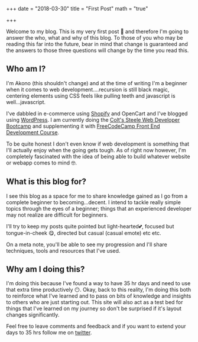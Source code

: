 +++
date = "2018-03-30"
title = "First Post"
math = "true"

+++

Welcome to my blog. This is my very first post 🙌 and therefore I'm going to answer the who, what and why of this blog. To those of you who may be reading this far into the future, bear in mind that change is guaranteed and the answers to those three questions will change by the time you read this.

## Who am I?
I'm Akono (this shouldn't change) and at the time of writing I'm a beginner when it comes to web development....recursion is still black magic, centering elements using CSS feels like pulling teeth and javascript is well...javascript.

I've dabbled in e-commerce using [Shopify](https://www.artisanbeards.com) and OpenCart and I've blogged using [WordPress](https://www.ctboom.io). I am currently doing the [Colt's Steele Web Developer Bootcamp](https://www.udemy.com/the-web-developer-bootcamp/learn/v4/) and supplementing it with [FreeCodeCamp Front End Development Course](https://www.freecodecamp.org/challenges/concatenating-strings-with-plus-operator).

To be quite honest I don't even know if web development is something that I'll actually enjoy when the going gets tough. As of right now however, I'm completely fascinated with the idea of being able to build whatever website or webapp comes to mind 🤓.

## What is this blog for?
I see this blog as a space for me to share knowledge gained as I go from a complete beginner to becoming...decent. I intend to tackle really simple topics through the eyes of a beginner; things that an experienced developer may not realize are difficult for beginners.

I'll try to keep my posts quite pointed but light-hearted💕, focused but tongue-in-cheek 😋, directed but casual (casual emote) etc etc.

On a meta note, you'll be able to see my progression and I'll share techniques, tools and resources that I've used.

## Why am I doing this?
I'm doing this because I've found a way to have 35 hr days and need to use that extra time productively 😶. Okay, back to this reality, I'm doing this both to reinforce what I've learned and to pass on bits of knowledge and insights to others who are just starting out. This site will also act as a test bed for things that I've learned on my journey so don't be surprised if it's layout changes significantly.

Feel free to leave comments and feedback and if you want to extend your days to 35 hrs follow me on [twitter](https://twitter.com/AkonoBrath).